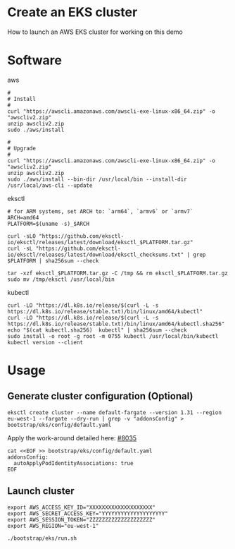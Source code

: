 # Create an EKS cluster

How to launch an AWS EKS cluster for working on this  demo

# Software

aws

```
#
# Install
#
curl "https://awscli.amazonaws.com/awscli-exe-linux-x86_64.zip" -o "awscliv2.zip"
unzip awscliv2.zip
sudo ./aws/install

#
# Upgrade
#
curl "https://awscli.amazonaws.com/awscli-exe-linux-x86_64.zip" -o "awscliv2.zip"
unzip awscliv2.zip
sudo ./aws/install --bin-dir /usr/local/bin --install-dir /usr/local/aws-cli --update
```

eksctl 

```
# for ARM systems, set ARCH to: `arm64`, `armv6` or `armv7`
ARCH=amd64
PLATFORM=$(uname -s)_$ARCH

curl -sLO "https://github.com/eksctl-io/eksctl/releases/latest/download/eksctl_$PLATFORM.tar.gz"
curl -sL "https://github.com/eksctl-io/eksctl/releases/latest/download/eksctl_checksums.txt" | grep $PLATFORM | sha256sum --check

tar -xzf eksctl_$PLATFORM.tar.gz -C /tmp && rm eksctl_$PLATFORM.tar.gz
sudo mv /tmp/eksctl /usr/local/bin
```

kubectl

```
curl -LO "https://dl.k8s.io/release/$(curl -L -s https://dl.k8s.io/release/stable.txt)/bin/linux/amd64/kubectl"
curl -LO "https://dl.k8s.io/release/$(curl -L -s https://dl.k8s.io/release/stable.txt)/bin/linux/amd64/kubectl.sha256"
echo "$(cat kubectl.sha256)  kubectl" | sha256sum --check
sudo install -o root -g root -m 0755 kubectl /usr/local/bin/kubectl
kubectl version --client
```

# Usage

## Generate cluster configuration (Optional)

```
eksctl create cluster --name default-fargate --version 1.31 --region eu-west-1 --fargate --dry-run | grep -v "addonsConfig" > bootstrap/eks/config/default.yaml
```

Apply the work-around detailed here: [#8035](https://github.com/eksctl-io/eksctl/issues/8035)

```
cat <<EOF >> bootstrap/eks/config/default.yaml
addonsConfig:
  autoApplyPodIdentityAssociations: true
EOF
```

## Launch cluster

```
export AWS_ACCESS_KEY_ID="XXXXXXXXXXXXXXXXXXXX"
export AWS_SECRET_ACCESS_KEY="YYYYYYYYYYYYYYYYYYYY"
export AWS_SESSION_TOKEN="ZZZZZZZZZZZZZZZZZZZZ"
export AWS_REGION="eu-west-1"

./bootstrap/eks/run.sh
```
